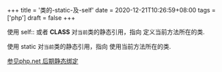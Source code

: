 +++
title = '类的-static-及-self'
date = 2020-12-21T10:26:59+08:00
tags = ['php']
draft = false
+++

使用 self:: 或者 __CLASS__ 对`当前`类的静态引用，指向 定义当前方法所在的类.

使用 static 对`当前`类的静态引用，指向 使用当前方法所在的类.

[参见php.net 后期静态绑定](https://www.php.net/manual/zh/language.oop5.late-static-bindings.php)
